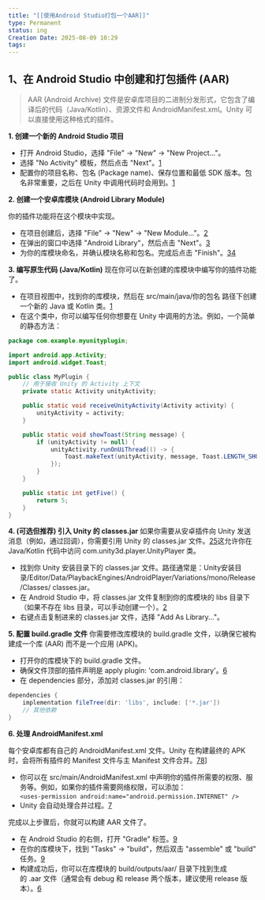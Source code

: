 ```yaml
---
title: "[[使用Android Studio打包一个AAR]]"
type: Permanent
status: ing
Creation Date: 2025-08-09 10:29
tags: 
---
```

## 1、在 Android Studio 中创建和打包插件 (AAR)
> AAR (Android Archive) 文件是安卓库项目的二进制分发形式，它包含了编译后的代码（Java/Kotlin）、资源文件和 AndroidManifest.xml。Unity 可以直接使用这种格式的插件。

**1. 创建一个新的 Android Studio 项目**

- 打开 Android Studio，选择 "File" -> "New" -> "New Project..."。
- 选择 "No Activity" 模板，然后点击 "Next"。[1](https://www.google.com/url?sa=E&q=https%3A%2F%2Fvertexaisearch.cloud.google.com%2Fgrounding-api-redirect%2FAUZIYQG-QFX618DC6eEthiEDkPVcqjwahzjFeG8nPJ69DtPptWdUAd4ZxDxrvBetJ7RR0uknSQBjhOPDulZFq2LFThDMShOER6chqN3fYuZL1GyPE5jSxQ-bWNO0EMOKbyCY7K1GdkMGc8v1)
- 配置你的项目名称、包名 (Package name)、保存位置和最低 SDK 版本。包名非常重要，之后在 Unity 中调用代码时会用到。[1](https://www.google.com/url?sa=E&q=https%3A%2F%2Fvertexaisearch.cloud.google.com%2Fgrounding-api-redirect%2FAUZIYQG-QFX618DC6eEthiEDkPVcqjwahzjFeG8nPJ69DtPptWdUAd4ZxDxrvBetJ7RR0uknSQBjhOPDulZFq2LFThDMShOER6chqN3fYuZL1GyPE5jSxQ-bWNO0EMOKbyCY7K1GdkMGc8v1)
    

**2. 创建一个安卓库模块 (Android Library Module)**

你的插件功能将在这个模块中实现。
- 在项目创建后，选择 "File" -> "New" -> "New Module..."。[2](https://www.google.com/url?sa=E&q=https%3A%2F%2Fvertexaisearch.cloud.google.com%2Fgrounding-api-redirect%2FAUZIYQFDXsTtv3CgRgswf_O1Szd05-qOpekzlIKwWXXP0Yl0IOSVfezPS0FqyoQvcj71hAWtqIDGcxgcd36f3pP678D3BuzKmevAoTBjvHIf9LCvgVQDSFzg6wACseQTNuLoAbGvGq0PmRpuWaIXHO3v3tM7dFZ8ObE6xF9EFmXiVmTQgbaR-6SDtFbZ6BE%3D)
- 在弹出的窗口中选择 "Android Library"，然后点击 "Next"。[3](https://www.google.com/url?sa=E&q=https%3A%2F%2Fvertexaisearch.cloud.google.com%2Fgrounding-api-redirect%2FAUZIYQF85HcUpbejYzNe8VL8kasn-kHRtF9INNNWLNLQse_PeSc_4rlCY0G9moE4aZc1ALJIrCd1vEnouTFj1aQ97vdleGp6_cKftowxTVPbcNF4vXLvzUQV0ecEBxDmckr8BK1ynIs_I1c%3D)
- 为你的库模块命名，并确认模块名称和包名。完成后点击 "Finish"。[3](https://www.google.com/url?sa=E&q=https%3A%2F%2Fvertexaisearch.cloud.google.com%2Fgrounding-api-redirect%2FAUZIYQF85HcUpbejYzNe8VL8kasn-kHRtF9INNNWLNLQse_PeSc_4rlCY0G9moE4aZc1ALJIrCd1vEnouTFj1aQ97vdleGp6_cKftowxTVPbcNF4vXLvzUQV0ecEBxDmckr8BK1ynIs_I1c%3D)[4](https://www.google.com/url?sa=E&q=https%3A%2F%2Fvertexaisearch.cloud.google.com%2Fgrounding-api-redirect%2FAUZIYQHx86Pium89-KhZRC1sJS96kQ4iffDEA37OFBhYa3XO2-KYk9h0XTO12qxUgc29r2spM31kHG6jzI1HdE4ASBMSceRMA8epOyRnmBlv_7RMkomyina8avpD9mjA-LVkJYaEv8sX_kY%3D)

**3. 编写原生代码 (Java/Kotlin)**
现在你可以在新创建的库模块中编写你的插件功能了。

- 在项目视图中，找到你的库模块，然后在 src/main/java/你的包名 路径下创建一个新的 Java 或 Kotlin 类。[1](https://www.google.com/url?sa=E&q=https%3A%2F%2Fvertexaisearch.cloud.google.com%2Fgrounding-api-redirect%2FAUZIYQG-QFX618DC6eEthiEDkPVcqjwahzjFeG8nPJ69DtPptWdUAd4ZxDxrvBetJ7RR0uknSQBjhOPDulZFq2LFThDMShOER6chqN3fYuZL1GyPE5jSxQ-bWNO0EMOKbyCY7K1GdkMGc8v1)
- 在这个类中，你可以编写任何你想要在 Unity 中调用的方法。例如，一个简单的静态方法：
```Java
package com.example.myunityplugin;

import android.app.Activity;
import android.widget.Toast;

public class MyPlugin {
    // 用于接收 Unity 的 Activity 上下文
    private static Activity unityActivity;

    public static void receiveUnityActivity(Activity activity) {
        unityActivity = activity;
    }

    public static void showToast(String message) {
        if (unityActivity != null) {
            unityActivity.runOnUiThread(() -> {
                Toast.makeText(unityActivity, message, Toast.LENGTH_SHORT).show();
            });
        }
    }

    public static int getFive() {
        return 5;
    }
}
```
**4. (可选但推荐) 引入 Unity 的 classes.jar**
如果你需要从安卓插件向 Unity 发送消息（例如，通过回调），你需要引用 Unity 的 classes.jar 文件。[2](https://www.google.com/url?sa=E&q=https%3A%2F%2Fvertexaisearch.cloud.google.com%2Fgrounding-api-redirect%2FAUZIYQFDXsTtv3CgRgswf_O1Szd05-qOpekzlIKwWXXP0Yl0IOSVfezPS0FqyoQvcj71hAWtqIDGcxgcd36f3pP678D3BuzKmevAoTBjvHIf9LCvgVQDSFzg6wACseQTNuLoAbGvGq0PmRpuWaIXHO3v3tM7dFZ8ObE6xF9EFmXiVmTQgbaR-6SDtFbZ6BE%3D)[5](https://www.google.com/url?sa=E&q=https%3A%2F%2Fvertexaisearch.cloud.google.com%2Fgrounding-api-redirect%2FAUZIYQGs6xyPTwVHGeWdXzRXSSRRLxXrJclbMMt9qAyMu1z0YwZOjfnF140-TRgWw0oYKWIpoo6NxcoTtBogTXeZI6vJE_rJXIu26UzHm0AiO6A3JZIRTmMytZpXNbmEl6Ol1HUme3sTGyg%3D)这允许你在 Java/Kotlin 代码中访问 com.unity3d.player.UnityPlayer 类。

- 找到你 Unity 安装目录下的 classes.jar 文件。路径通常是：Unity安装目录/Editor/Data/PlaybackEngines/AndroidPlayer/Variations/mono/Release/Classes/ classes.jar。
- 在 Android Studio 中，将 classes.jar 文件复制到你的库模块的 libs 目录下（如果不存在 libs 目录，可以手动创建一个）。[2](https://www.google.com/url?sa=E&q=https%3A%2F%2Fvertexaisearch.cloud.google.com%2Fgrounding-api-redirect%2FAUZIYQFDXsTtv3CgRgswf_O1Szd05-qOpekzlIKwWXXP0Yl0IOSVfezPS0FqyoQvcj71hAWtqIDGcxgcd36f3pP678D3BuzKmevAoTBjvHIf9LCvgVQDSFzg6wACseQTNuLoAbGvGq0PmRpuWaIXHO3v3tM7dFZ8ObE6xF9EFmXiVmTQgbaR-6SDtFbZ6BE%3D)
- 右键点击复制进来的 classes.jar 文件，选择 "Add As Library..."。

**5. 配置 build.gradle 文件**
你需要修改库模块的 build.gradle 文件，以确保它被构建成一个库 (AAR) 而不是一个应用 (APK)。
- 打开你的库模块下的 build.gradle 文件。
- 确保文件顶部的插件声明是 apply plugin: 'com.android.library'。[6](https://www.google.com/url?sa=E&q=https%3A%2F%2Fvertexaisearch.cloud.google.com%2Fgrounding-api-redirect%2FAUZIYQGL6kV3RMP_riyhd6stl_hQuxNAyIixFEXSWrKn062c8Qcm3O8jO--6bVrk2FW1Fbb7sLF8hKevlVotZ1qxElN_90KRy9n2e-zns-DqssJrT5JPgwazfBQcmdjb_XoT58_Np009Upd4IwWvN967MOpL63gWoYbo2qjvsUNJVeIX7nP4WScmhapbrQ%3D%3D)
- 在 dependencies 部分，添加对 classes.jar 的引用：
```Groovy
dependencies {
    implementation fileTree(dir: 'libs', include: ['*.jar'])
    // 其他依赖
}
```

**6. 处理 AndroidManifest.xml**

每个安卓库都有自己的 AndroidManifest.xml 文件。Unity 在构建最终的 APK 时，会将所有插件的 Manifest 文件与主 Manifest 文件合并。[7](https://www.google.com/url?sa=E&q=https%3A%2F%2Fvertexaisearch.cloud.google.com%2Fgrounding-api-redirect%2FAUZIYQFuLATA5rGxRV2ED-aoxCygxBYFCBCVhadKJBdITBdX_nT0q5XLr85pHFUQq6mAYcFOTI-rEQdSddBsmt-_N44KXH-_H9zfvL4liWbrjJbVV90DHZ1f0JayTIx7qQoezeHWXdm5SqMLsXIwRYdRjpvp46VJ6XeImBKdEeV7yGGvH3PPEOAv)[8](https://www.google.com/url?sa=E&q=https%3A%2F%2Fvertexaisearch.cloud.google.com%2Fgrounding-api-redirect%2FAUZIYQEynJB02xNtR6iB6dpNRw9qZ2VjzM_ba4tS5k1KRShQ9l-nz-Mm2IP1XADeMCJimQCOiJ89mTiioeC7-yEN8IYkMEPZnT7O7IozglYgttZ0f9D62pd0lu2MgWlPnZwTymZRejzDzNLu1JtyUz4xZM9_F4n6ZH-5TCFswqZ3XamHeLYFmH6G)]

- 你可以在 src/main/AndroidManifest.xml 中声明你的插件所需要的权限、服务等。例如，如果你的插件需要网络权限，可以添加：  
    `<uses-permission android:name="android.permission.INTERNET" />`
- Unity 会自动处理合并过程。[7](https://www.google.com/url?sa=E&q=https%3A%2F%2Fvertexaisearch.cloud.google.com%2Fgrounding-api-redirect%2FAUZIYQFuLATA5rGxRV2ED-aoxCygxBYFCBCVhadKJBdITBdX_nT0q5XLr85pHFUQq6mAYcFOTI-rEQdSddBsmt-_N44KXH-_H9zfvL4liWbrjJbVV90DHZ1f0JayTIx7qQoezeHWXdm5SqMLsXIwRYdRjpvp46VJ6XeImBKdEeV7yGGvH3PPEOAv)

完成以上步骤后，你就可以构建 AAR 文件了。
- 在 Android Studio 的右侧，打开 "Gradle" 标签。[9](https://www.google.com/url?sa=E&q=https%3A%2F%2Fvertexaisearch.cloud.google.com%2Fgrounding-api-redirect%2FAUZIYQEuwE_rB92DJVqKX2JISmXbzTQmWUqWi4stWFA9NK_F8Awzuuh6hGZ8dedPITGxIz6MMaVpENdcpLqifASMX7iCJQfGkomVvfDTH2L3Z6KBGVJT8IdGb87AhdgmQ0BjeYVENbPiBMxVPocBwbJL5tPC)
- 在你的库模块下，找到 "Tasks" -> "build"，然后双击 "assemble" 或 "build" 任务。[9](https://www.google.com/url?sa=E&q=https%3A%2F%2Fvertexaisearch.cloud.google.com%2Fgrounding-api-redirect%2FAUZIYQEuwE_rB92DJVqKX2JISmXbzTQmWUqWi4stWFA9NK_F8Awzuuh6hGZ8dedPITGxIz6MMaVpENdcpLqifASMX7iCJQfGkomVvfDTH2L3Z6KBGVJT8IdGb87AhdgmQ0BjeYVENbPiBMxVPocBwbJL5tPC)
- 构建成功后，你可以在库模块的 build/outputs/aar/ 目录下找到生成的 .aar 文件（通常会有 debug 和 release 两个版本，建议使用 release 版本）。[6](https://www.google.com/url?sa=E&q=https%3A%2F%2Fvertexaisearch.cloud.google.com%2Fgrounding-api-redirect%2FAUZIYQGL6kV3RMP_riyhd6stl_hQuxNAyIixFEXSWrKn062c8Qcm3O8jO--6bVrk2FW1Fbb7sLF8hKevlVotZ1qxElN_90KRy9n2e-zns-DqssJrT5JPgwazfBQcmdjb_XoT58_Np009Upd4IwWvN967MOpL63gWoYbo2qjvsUNJVeIX7nP4WScmhapbrQ%3D%3D)
